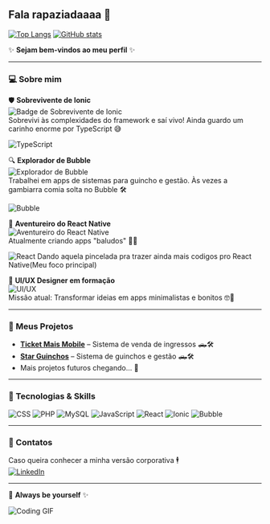 ## Fala rapaziadaaaa 👋

[![Top Langs](https://github-readme-stats.vercel.app/api/top-langs/?username=pettrin&layout=compact&theme=dark)](https://github.com/anuraghazra/github-readme-stats)
[![GitHub stats](https://github-readme-stats.vercel.app/api?username=pettrin&show_icons=true&theme=dark&count_private=true)](https://github.com/pettrin)

✨ **Sejam bem-vindos ao meu perfil** ✨  

---

### 💻 Sobre mim

🛡️ **Sobrevivente de Ionic**  
![Badge de Sobrevivente de Ionic](https://img.shields.io/badge/Ionic-Sobrevivente-blue?style=for-the-badge&logo=ionic&logoColor=white)  
Sobrevivi às complexidades do framework e saí vivo! Ainda guardo um carinho enorme por TypeScript 😅  

![TypeScript](https://img.shields.io/badge/TypeScript-Expert-blue?style=for-the-badge&logo=typescript&logoColor=white)

🔍 **Explorador de Bubble**  
![Explorador de Bubble](https://img.shields.io/badge/Bubble-Explorador-ff69b4?style=for-the-badge&logo=bubble&logoColor=white)  
Trabalhei em apps de sistemas para guincho e gestão. Às vezes a gambiarra comia solta no Bubble 🛠️  

![Bubble](https://img.shields.io/badge/Bubble-Full%20Stack-ff69b4?style=for-the-badge&logo=bubble&logoColor=white)

🚀 **Aventureiro do React Native**  
![Aventureiro do React Native](https://img.shields.io/badge/React%20Native-Aventureiro-61dafb?style=for-the-badge&logo=react&logoColor=white)  
Atualmente criando apps "baludos" 📱✨  

![React](https://img.shields.io/badge/React-Full%20Stack-61dafb?style=for-the-badge&logo=react&logoColor=white)
Dando aquela pincelada pra trazer ainda mais codigos pro React Native(Meu foco principal)

🎨 **UI/UX Designer em formação**  
![UI/UX](https://img.shields.io/badge/UI%2FUX-Designer-pink?style=for-the-badge&logo=figma&logoColor=white)  
Missão atual: Transformar ideias em apps minimalistas e bonitos 🤓🎨

---

### 🚀 Meus Projetos

- [**Ticket Mais Mobile**](#) – Sistema de venda de ingressos 🛻🛠️  
- [**Star Guinchos**](#) – Sistema de guinchos e gestão 🛻🛠️  
- Mais projetos futuros chegando… 👀

---

### 🔧 Tecnologias & Skills

![CSS](https://img.shields.io/badge/CSS-Avançado-1572B6?style=for-the-badge&logo=css3&logoColor=white)
![PHP](https://img.shields.io/badge/PHP-Intermediário-777BB4?style=for-the-badge&logo=php&logoColor=white)
![MySQL](https://img.shields.io/badge/MySQL-Intermediário-4479A1?style=for-the-badge&logo=mysql&logoColor=white)
![JavaScript](https://img.shields.io/badge/JavaScript-Avançado-F7DF1E?style=for-the-badge&logo=javascript&logoColor=black)
![React](https://img.shields.io/badge/React-Avançado-61DAFB?style=for-the-badge&logo=react&logoColor=white)
![Ionic](https://img.shields.io/badge/Ionic-Avançado-3880FF?style=for-the-badge&logo=ionic&logoColor=white)
![Bubble](https://img.shields.io/badge/Bubble-Avançado-FF69B4?style=for-the-badge&logo=bubble&logoColor=white)

---

### 🔗 Contatos

Caso queira conhecer a minha versão corporativa 🕴️  
[![LinkedIn](https://img.shields.io/badge/-LinkedIn-0A66C2?style=for-the-badge&logo=linkedin&logoColor=white)](https://www.linkedin.com/in/pettrin/)

---

💬 **Always be yourself** ✨  

![Coding GIF](https://media.giphy.com/media/13HgwGsXF0aiGY/giphy.gif)

